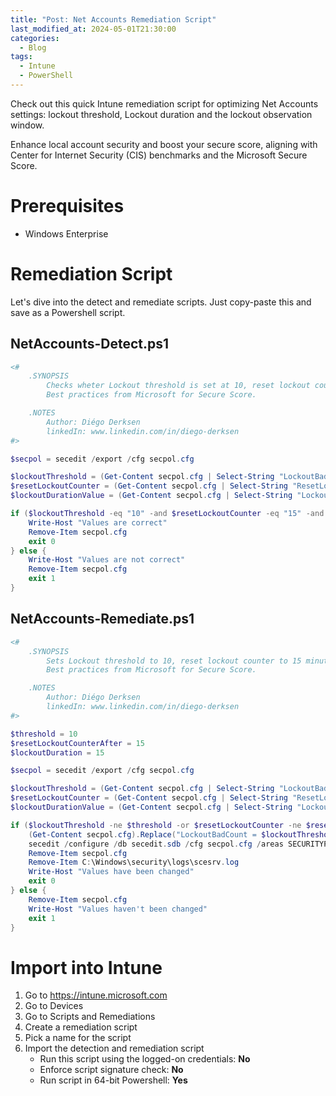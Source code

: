 ```yaml
---
title: "Post: Net Accounts Remediation Script"
last_modified_at: 2024-05-01T21:30:00
categories:
  - Blog
tags:
  - Intune
  - PowerShell
---
```

Check out this quick Intune remediation script for optimizing Net Accounts settings: lockout threshold, Lockout duration and the lockout observation window. 

Enhance local account security and boost your secure score, aligning with Center for Internet Security (CIS) benchmarks and the Microsoft Secure Score.

# Prerequisites
- Windows Enterprise


# Remediation Script

Let's dive into the detect and remediate scripts. Just copy-paste this and save as a Powershell script.

## NetAccounts-Detect.ps1

```powershell
<#
    .SYNOPSIS
        Checks wheter Lockout threshold is set at 10, reset lockout counter is set to 15 minutes and lockout duration is set at 15 minutes.
        Best practices from Microsoft for Secure Score.

    .NOTES
        Author: Diégo Derksen
        linkedIn: www.linkedin.com/in/diego-derksen
#>

$secpol = secedit /export /cfg secpol.cfg

$lockoutThreshold = (Get-Content secpol.cfg | Select-String "LockoutBadCount").ToString().Split('=')[1].Trim()
$resetLockoutCounter = (Get-Content secpol.cfg | Select-String "ResetLockoutCount").ToString().Split('=')[1].Trim()
$lockoutDurationValue = (Get-Content secpol.cfg | Select-String "LockoutDuration").ToString().Split('=')[1].Trim()

if ($lockoutThreshold -eq "10" -and $resetLockoutCounter -eq "15" -and $lockoutDurationValue -eq "15") {
    Write-Host "Values are correct"
    Remove-Item secpol.cfg
    exit 0
} else {
    Write-Host "Values are not correct"
    Remove-Item secpol.cfg
    exit 1
}
```

## NetAccounts-Remediate.ps1

```powershell
<#
    .SYNOPSIS
        Sets Lockout threshold to 10, reset lockout counter to 15 minutes and lockout duration to 15 minutes.
        Best practices from Microsoft for Secure Score.

    .NOTES
        Author: Diégo Derksen
        linkedIn: www.linkedin.com/in/diego-derksen
#>

$threshold = 10
$resetLockoutCounterAfter = 15
$lockoutDuration = 15

$secpol = secedit /export /cfg secpol.cfg

$lockoutThreshold = (Get-Content secpol.cfg | Select-String "LockoutBadCount").ToString().Split('=')[1].Trim()
$resetLockoutCounter = (Get-Content secpol.cfg | Select-String "ResetLockoutCount").ToString().Split('=')[1].Trim()
$lockoutDurationValue = (Get-Content secpol.cfg | Select-String "LockoutDuration").ToString().Split('=')[1].Trim()

if ($lockoutThreshold -ne $threshold -or $resetLockoutCounter -ne $resetLockoutCounterAfter -or $lockoutDurationValue -ne $lockoutDuration) {
    (Get-Content secpol.cfg).Replace("LockoutBadCount = $lockoutThreshold", "LockoutBadCount = $threshold").Replace("ResetLockoutCount = $resetLockoutCounter", "ResetLockoutCount = $resetLockoutCounterAfter").Replace("LockoutDuration = $lockoutDurationValue", "LockoutDuration = $lockoutDuration") | Set-Content secpol.cfg
    secedit /configure /db secedit.sdb /cfg secpol.cfg /areas SECURITYPOLICY
    Remove-Item secpol.cfg
    Remove-Item C:\Windows\security\logs\scesrv.log
    Write-Host "Values have been changed"
    exit 0
} else {
    Remove-Item secpol.cfg
    Write-Host "Values haven't been changed"
    exit 1
}
```

# Import into Intune

1. Go to https://intune.microsoft.com
1. Go to Devices
1. Go to Scripts and Remediations
1. Create a remediation script
1. Pick a name for the script
1. Import the detection and remediation script
    - Run this script using the logged-on credentials: **No**
    - Enforce script signature check: **No**
    - Run script in 64-bit Powershell: **Yes**

